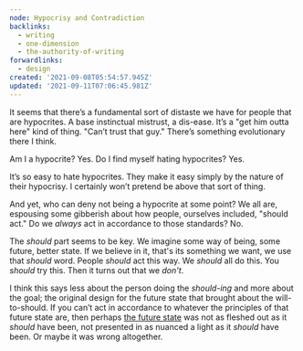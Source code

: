 ```yaml
---
node: Hypocrisy and Contradiction
backlinks:
  - writing
  - one-dimension
  - the-authority-of-writing
forwardlinks:
  - design
created: '2021-09-08T05:54:57.945Z'
updated: '2021-09-11T07:06:45.981Z'
---
```


It seems that there’s a fundamental sort of distaste we have for people that are hypocrites. A base instinctual mistrust, a dis-ease. It’s a "get him outta here" kind of thing. "Can’t trust that guy." There’s something evolutionary there I think.

Am I a hypocrite? Yes. Do I find myself hating hypocrites? Yes.

It’s so easy to hate hypocrites. They make it easy simply by the nature of their hypocrisy. I certainly won’t pretend be above that sort of thing.

And yet, who can deny not being a hypocrite at some point? We all are, espousing some gibberish about how people, ourselves included, "should act." Do we _always_ act in accordance to those standards? No.

The _should_ part seems to be key. We imagine some way of being, some future, better state. If we believe in it, that's its something we want, we use that _should_ word. People _should_ act this way. We _should_ all do this. You _should_ try this. Then it turns out that we _don't_.

I think this says less about the person doing the _should-ing_ and more about the goal; the original design for the future state that brought about the will-to-should. If you can’t act in accordance to whatever the principles of that future state are, then perhaps [the future state](design.md) was not as fleshed out as it _should_ have been, not presented in as nuanced a light as it _should_ have been. Or maybe it was wrong altogether.
